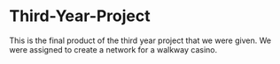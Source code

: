 # Third-Year-Project
This is the final product of the third year project that we were given. We were assigned to create a network for a walkway casino.
